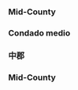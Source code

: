 <style>
.h3{
    margin-top:2rem;
}
</style>
<RenderIf language="default">

### Mid-County

</RenderIf>
<RenderIf language="es">
 
### Condado medio

</RenderIf>
<RenderIf language="zh">

### 中郡

</RenderIf>
<RenderIf language="vi">

### Mid-County

</RenderIf>
